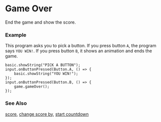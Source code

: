 # Game Over

End the game and show the score.

### Example

This program asks you to pick a button.
If you press button `A`, the program says `YOU WIN!`.
If you press button `B`, it shows an animation and ends the game.

```blocks
basic.showString("PICK A BUTTON");
input.onButtonPressed(Button.A, () => {
    basic.showString("YOU WIN!");
});
input.onButtonPressed(Button.B, () => {
    game.gameOver();
});
```

### See Also

[score](/reference/game/score),
[change score by](/reference/game/change-score-by), [start countdown](/reference/game/start-countdown)
